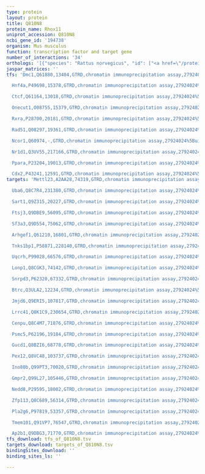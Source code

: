 ```yaml
---
type: protein
layout: protein
title: Q810N8
protein_name: Rhox11
uniprot_accession: Q810N8
ncbi_gene_id: '194738'
organism: Mus musculus
function: transcription factor and target gene
number_of_interactions: '34'
orthologs: '[{"species": "Rattus norvegicus", "id": ["<a href=\"/protein/q4tu72\">Q4TU72</a>"]}]'
jaspar_matrices: ''
tfs: 'Dmc1,Q61880,13404,GTRD,chromatin immunoprecipitation assay,27924024%5Buid%5D,No

  Hnf4a,P49698,15378,GTRD,chromatin immunoprecipitation assay,27924024%5Buid%5D,No

  Ctcf,Q61164,13018,GTRD,chromatin immunoprecipitation assay,27924024%5Buid%5D,No

  Onecut1,O08755,15379,GTRD,chromatin immunoprecipitation assay,27924024%5Buid%5D,No

  Rxra,P28700,20181,GTRD,chromatin immunoprecipitation assay,27924024%5Buid%5D,No

  Rad51,Q08297,19361,GTRD,chromatin immunoprecipitation assay,27924024%5Buid%5D,No

  Ncor1,Q60974,-,GTRD,chromatin immunoprecipitation assay,27924024%5Buid%5D,No

  Nr1d1,Q3UV55,217166,GTRD,chromatin immunoprecipitation assay,27924024%5Buid%5D,No

  Ppara,P23204,19013,GTRD,chromatin immunoprecipitation assay,27924024%5Buid%5D,No

  Cdx2,P43241,12591,GTRD,chromatin immunoprecipitation assay,27924024%5Buid%5D,No'
targets: 'Mettl23,A2AA28,74319,GTRD,chromatin immunoprecipitation assay,27924024%5Buid%5D,No

  Uba6,Q8C7R4,231380,GTRD,chromatin immunoprecipitation assay,27924024%5Buid%5D,No

  Sart1,Q9Z315,20227,GTRD,chromatin immunoprecipitation assay,27924024%5Buid%5D,No

  Ftsj3,Q9DBE9,56095,GTRD,chromatin immunoprecipitation assay,27924024%5Buid%5D,No

  Sf3a3,Q9D554,75062,GTRD,chromatin immunoprecipitation assay,27924024%5Buid%5D,No

  Arhgef1,Q61210,16801,GTRD,chromatin immunoprecipitation assay,27924024%5Buid%5D,No

  Tnks1bp1,P58871,228140,GTRD,chromatin immunoprecipitation assay,27924024%5Buid%5D,No

  Uqcrh,P99028,66576,GTRD,chromatin immunoprecipitation assay,27924024%5Buid%5D,No

  Lonp1,Q8CGK3,74142,GTRD,chromatin immunoprecipitation assay,27924024%5Buid%5D,No

  Snrpd3,P62320,67332,GTRD,chromatin immunoprecipitation assay,27924024%5Buid%5D,No

  Btrc,Q3ULA2,12234,GTRD,chromatin immunoprecipitation assay,27924024%5Buid%5D,No

  Jmjd6,Q9ERI5,107817,GTRD,chromatin immunoprecipitation assay,27924024%5Buid%5D,No

  Lrrc41,Q8K1C9,230654,GTRD,chromatin immunoprecipitation assay,27924024%5Buid%5D,No

  Cenpu,Q8C4M7,71876,GTRD,chromatin immunoprecipitation assay,27924024%5Buid%5D,No

  Psmc5,P62196,19184,GTRD,chromatin immunoprecipitation assay,27924024%5Buid%5D,No

  Gucd1,Q8BZI6,68778,GTRD,chromatin immunoprecipitation assay,27924024%5Buid%5D,No

  Pex12,Q8VC48,103737,GTRD,chromatin immunoprecipitation assay,27924024%5Buid%5D,No

  Ino80b,Q99PT3,70020,GTRD,chromatin immunoprecipitation assay,27924024%5Buid%5D,No

  Gmpr2,Q99L27,105446,GTRD,chromatin immunoprecipitation assay,27924024%5Buid%5D,No

  Nedd8,P29595,18002,GTRD,chromatin immunoprecipitation assay,27924024%5Buid%5D,No

  Zfp113,Q8C689,56314,GTRD,chromatin immunoprecipitation assay,27924024%5Buid%5D,No

  Pla2g6,P97819,53357,GTRD,chromatin immunoprecipitation assay,27924024%5Buid%5D,No

  Tmem101,Q91VP7,76547,GTRD,chromatin immunoprecipitation assay,27924024%5Buid%5D,No

  Ap2b1,Q9DBG3,71770,GTRD,chromatin immunoprecipitation assay,27924024%5Buid%5D,No'
tfs_download: tfs_of_Q810N8.tsv
targets_download: targets_of_Q810N8.tsv
bindingSites_download: ''
binding_sites_ls: ''

---
```


